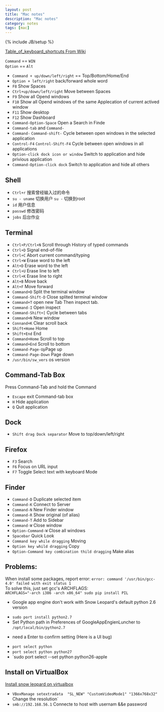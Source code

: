 ```yaml
---
layout: post
title: "Mac notes"
description: "Mac notes"
category: notes
tags: [mac]
---
```

{% include JB/setup %}

[Table_of_keyboard_shortcuts From Wiki](http://en.wikipedia.org/wiki/Table_of_keyboard_shortcuts)  
  
`Command` == `WIN`  
`Option` == `Alt`  

- `Command + up/down/left/right` == Top/Bottom/Home/End
- `Option + left/right` back/forward whole word
- `F8` Show Spaces
- `Ctrl+up/down/left/right` Move between Spaces
- `F9` Show all Opend windows
- `F10` Show all Opend windows of the same Applecation of current actived window 
- `F11` Show desktop
- `F12` Show Dashboard
- `Command-Option-Space` Open a Search in Finde
- `Command-tab` and `Command-`
- `Command-` `Command-shift-` Cycle between open windows in the selected application
- `Control-F4` `Control-Shift-F4` Cycle between open windows in all applications
- `Option-click dock icon or window` Switch to application and hide privious application
- `Command-Option-click dock` Switch to application and hide all others


Shell
-----
- `Ctrl+r` 搜索曾经输入过的命令
- `su - uname` 切换用户 `su -` 切换到root
- `id` 用户信息
- `passwd` 修改密码
- `jobs` 后台作业

Terminal
--------
- `Ctrl+P/Ctrl+N` Scroll through History of typed commands
- `Ctrl+D` Signal end-of-file
- `Ctrl+C` Abort current command/typing
- `Ctrl+W` Erase word to the left
- `Alt+D` Erase word to the left
- `Ctrl+U` Erase line to left
- `Ctrl+K` Erase line to right
- `Alt+B` Move back
- `Alt+F` Move forward
- `Command+D` Split the terminal window
- `Command-Shift-D` Close splited terminal window
- `Command+T` open new Tab Then inspect tab.
- `Command-I` Open inspect
- `Command-Shift+[` Cycle between tabs
- `Command+N` New window
- `Connand+K` Clear scroll back
- `Shift+Home` Home
- `Shift+End` End
- `Command+Home` Scroll to top
- `Command+End` Scroll to bottom
- `Command-Page-Up`Page up
- `Command-Page-Down` Page down
- `/usr/bin/sw_vers` os version

Command-Tab Box
---------------
Press Command-Tab and hold the Command  
- `Escape` exit Command-tab box
- `H` Hide application
- `Q` Quit application

Dock
----
- `Shift drag Dock separator` Move to top/down/left/right


Firefox
-------
- `F3` Search
- `F6` Focus on URL input
- `F7` Toggle Select text with keyboard Mode

Finder
------
- `Command-D` Duplicate selected item
- `Command-K` Connect to Server
- `Command-N` New Finder window
- `Command-R` Show original (of alias)
- `Command-T` Add to Sidebar
- `Command-W` Close window
- `Option-Command-W` Close all windows
- `Spacebar` Quick Look
- `Command key while dragging` Moving
- `Option key whild dragging` Copy
- `Option-Command key combination thild dragging` Make alias


Problems:
---------
When install some packages, report error: `error: command '/usr/bin/gcc-4.0' failed with exit status 1`  
To solve this, just set gcc's ARCHFLAGS:  
`ARCHFLAGS="-arch i386 -arch x86_64" sudo pip install PIL`
  

* Google app engine don't work with Snow Leopard's default python 2.6 version
- `sudo port install python2.7`
- Set Python path in Preferences of GoogleAppEngienLuncher to `/opt/local/bin/python2.7`
* need a Enter to confirm setting (Here is a UI bug)

- `port select python`
- `port select python python27`
- `sudo port select --set python python26-apple

Install on VirtualBox
---------------------
[Install snow leopard on virtualbox](http://www.sysprobs.com/iboot-loader-virtualbox-install-snow-leopard)
- `VBoxManage setextradata  "SL_NEW" "CustomVideoMode1" "1366x768x32"` Change the resolution`
- `smb://192.168.56.1` Connecte to host with usernam &&e password
